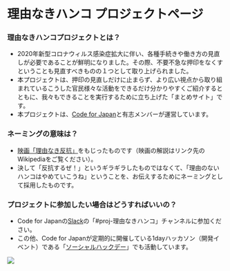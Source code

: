 # 理由なきハンコ プロジェクトページ

### 理由なきハンコプロジェクトとは？
- 2020年新型コロナウィルス感染症拡大に伴い、各種手続きや働き方の見直しが必要であることが鮮明になりました。その際、不要不急な押印をなくすということも見直すべきものの１つとして取り上げられました。
- 本プロジェクトは、押印の見直しだけに止まらず、より広い視点から取り組まれているこうした官民様々な活動をできるだけ分かりやすくご紹介するとともに、我々もできることを実行するために立ち上げた「まとめサイト」です。
- 本プロジェクトは、[Code for Japan](https://www.code4japan.org/)と有志メンバーが運営しています。

### ネーミングの意味は？
- [映画「理由なき反抗」](https://ja.wikipedia.org/wiki/%E7%90%86%E7%94%B1%E3%81%AA%E3%81%8D%E5%8F%8D%E6%8A%97)をもじったものです（映画の解説はリンク先のWikipediaをご覧ください）。
- 決して「反抗するぜ！」というギラギラしたものではなくて、「理由のないハンコはやめていこうね」ということを、お伝えするためにネーミングとして採用したものです。

### プロジェクトに参加したい場合はどうすればいいの？
- Code for Japanの[Slack](https://join.slack.com/t/cfj/shared_invite/zt-473qa2x1-Fc_Uo76uPPRm2j~JBWRx1w)の「#proj-理由なきハンコ」チャンネルに参加ください。
- この他、Code for Japanが定期的に開催している1dayハッカソン（開発イベント）である「[ソーシャルハックデー](https://www.code4japan.org/activity/socialhackday)」でも活動しています。

![](https://i.imgur.com/iurBKuS.jpg)
